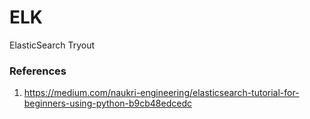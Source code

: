 # ELK
ElasticSearch Tryout

### References
1. https://medium.com/naukri-engineering/elasticsearch-tutorial-for-beginners-using-python-b9cb48edcedc
